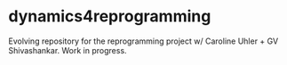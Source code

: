 # dynamics4reprogramming
Evolving repository for the reprogramming project w/ Caroline Uhler + GV Shivashankar. Work in progress. 
